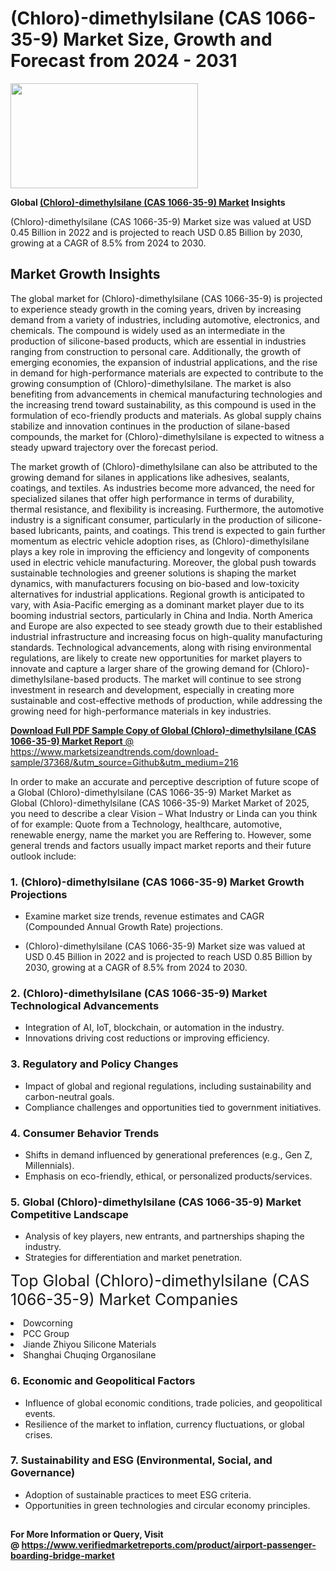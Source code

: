 <H1>(Chloro)-dimethylsilane (CAS 1066-35-9) Market Size, Growth and Forecast from 2024 - 2031</H1><img class="aligncenter size-medium wp-image-584254" src="https://thirdeyenews.in/wp-content/uploads/2024/09/Global-Market-Research-300x168.jpeg" alt="" width="300" height="168" /><p><strong>Global&nbsp;<a href="https://www.marketsizeandtrends.com/download-sample/37368/&amp;utm_source=Github&utm_medium=216">(Chloro)-dimethylsilane (CAS 1066-35-9) Market</a> Insights</strong></p><p>(Chloro)-dimethylsilane (CAS 1066-35-9) Market size was valued at USD 0.45 Billion in 2022 and is projected to reach USD 0.85 Billion by 2030, growing at a CAGR of 8.5% from 2024 to 2030.</p><p><h2>Market Growth Insights</h2> <p>The global market for (Chloro)-dimethylsilane (CAS 1066-35-9) is projected to experience steady growth in the coming years, driven by increasing demand from a variety of industries, including automotive, electronics, and chemicals. The compound is widely used as an intermediate in the production of silicone-based products, which are essential in industries ranging from construction to personal care. Additionally, the growth of emerging economies, the expansion of industrial applications, and the rise in demand for high-performance materials are expected to contribute to the growing consumption of (Chloro)-dimethylsilane. The market is also benefiting from advancements in chemical manufacturing technologies and the increasing trend toward sustainability, as this compound is used in the formulation of eco-friendly products and materials. As global supply chains stabilize and innovation continues in the production of silane-based compounds, the market for (Chloro)-dimethylsilane is expected to witness a steady upward trajectory over the forecast period.</p> <p><a href="sample-link.com" target="_blank"></a></p> <p>The market growth of (Chloro)-dimethylsilane can also be attributed to the growing demand for silanes in applications like adhesives, sealants, coatings, and textiles. As industries become more advanced, the need for specialized silanes that offer high performance in terms of durability, thermal resistance, and flexibility is increasing. Furthermore, the automotive industry is a significant consumer, particularly in the production of silicone-based lubricants, paints, and coatings. This trend is expected to gain further momentum as electric vehicle adoption rises, as (Chloro)-dimethylsilane plays a key role in improving the efficiency and longevity of components used in electric vehicle manufacturing. Moreover, the global push towards sustainable technologies and greener solutions is shaping the market dynamics, with manufacturers focusing on bio-based and low-toxicity alternatives for industrial applications. Regional growth is anticipated to vary, with Asia-Pacific emerging as a dominant market player due to its booming industrial sectors, particularly in China and India. North America and Europe are also expected to see steady growth due to their established industrial infrastructure and increasing focus on high-quality manufacturing standards. Technological advancements, along with rising environmental regulations, are likely to create new opportunities for market players to innovate and capture a larger share of the growing demand for (Chloro)-dimethylsilane-based products. The market will continue to see strong investment in research and development, especially in creating more sustainable and cost-effective methods of production, while addressing the growing need for high-performance materials in key industries.</p> <p><a href="sample-link.com" target="_blank"></a></p> <p><a href="more-info-link.com" target="_blank"></p><p><span class=""><strong>Download Full PDF Sample Copy of Global (Chloro)-dimethylsilane (CAS 1066-35-9) Market Report</strong> @ <a href="https://www.marketsizeandtrends.com/download-sample/37368/&amp;utm_source=Github&utm_medium=216" target="_blank">https://www.marketsizeandtrends.com/download-sample/37368/&amp;utm_source=Github&utm_medium=216</a></span></p><p>In order to make an accurate and perceptive description of future scope of a Global&nbsp;(Chloro)-dimethylsilane (CAS 1066-35-9) Market Market as Global&nbsp;(Chloro)-dimethylsilane (CAS 1066-35-9) Market Market of 2025, you need to describe a clear Vision &ndash; What Industry or Linda can you think of for example: Quote from a Technology, healthcare, automotive, renewable energy, name the market you are Reffering to. However, some general trends and factors usually impact market reports and their future outlook include:</p><h3>1.&nbsp;<strong>(Chloro)-dimethylsilane (CAS 1066-35-9) Market Growth Projections</strong></h3><ul><li>Examine market size trends, revenue estimates and CAGR (Compounded Annual Growth Rate) projections.</li><li><p>(Chloro)-dimethylsilane (CAS 1066-35-9) Market size was valued at USD 0.45 Billion in 2022 and is projected to reach USD 0.85 Billion by 2030, growing at a CAGR of 8.5% from 2024 to 2030.</p></li></ul><h3>2.&nbsp;<strong>(Chloro)-dimethylsilane (CAS 1066-35-9) Market Technological Advancements</strong></h3><ul><li>Integration of AI, IoT, blockchain, or automation in the industry.</li><li>Innovations driving cost reductions or improving efficiency.</li></ul><h3>3.&nbsp;<strong>Regulatory and Policy Changes</strong></h3><ul><li>Impact of global and regional regulations, including sustainability and carbon-neutral goals.</li><li>Compliance challenges and opportunities tied to government initiatives.</li></ul><h3>4.&nbsp;<strong>Consumer Behavior Trends</strong></h3><ul><li>Shifts in demand influenced by generational preferences (e.g., Gen Z, Millennials).</li><li>Emphasis on eco-friendly, ethical, or personalized products/services.</li></ul><h3>5.&nbsp;<strong>Global (Chloro)-dimethylsilane (CAS 1066-35-9) Market Competitive Landscape</strong></h3><ul><li>Analysis of key players, new entrants, and partnerships shaping the industry.</li><li>Strategies for differentiation and market penetration.</li></ul><p data-pm-slice="1 1 []"><span style="color: inherit; font-family: inherit; font-size: 25px;">Top Global (Chloro)-dimethylsilane (CAS 1066-35-9) Market Companies</span></p><div class="" data-test-id=""><p><li>Dowcorning</li><li> PCC Group</li><li> Jiande Zhiyou Silicone Materials</li><li> Shanghai Chuqing Organosilane</li></p></div><h3>6.&nbsp;<strong>Economic and Geopolitical Factors</strong></h3><ul><li>Influence of global economic conditions, trade policies, and geopolitical events.</li><li>Resilience of the market to inflation, currency fluctuations, or global crises.</li></ul><h3>7.&nbsp;<strong>Sustainability and ESG (Environmental, Social, and Governance)</strong></h3><ul><li>Adoption of sustainable practices to meet ESG criteria.</li><li>Opportunities in green technologies and circular economy principles.</li></ul><h2><strong style="font-size: 14px;">For More Information or Query, Visit @&nbsp;</strong><a style="background-color: #ffffff; font-size: 14px;" href="https://www.marketsizeandtrends.com/report/chloro-dimethylsilane-cas-1066-35-9-market/" target="_blank">https://www.verifiedmarketreports.com/product/airport-passenger-boarding-bridge-market</a></h2>
